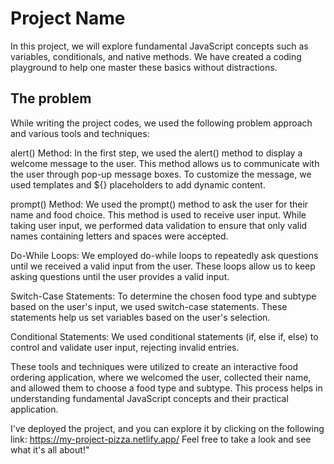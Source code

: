# Project Name

In this project, we will explore fundamental JavaScript concepts such as variables, conditionals, and native methods. We have created a coding playground to help one master these basics without distractions.

## The problem

While writing the project codes, we used the following problem approach and various tools and techniques:

alert() Method: In the first step, we used the alert() method to display a welcome message to the user. This method allows us to communicate with the user through pop-up message boxes. To customize the message, we used templates and ${} placeholders to add dynamic content.

prompt() Method: We used the prompt() method to ask the user for their name and food choice. This method is used to receive user input. While taking user input, we performed data validation to ensure that only valid names containing letters and spaces were accepted.

Do-While Loops: We employed do-while loops to repeatedly ask questions until we received a valid input from the user. These loops allow us to keep asking questions until the user provides a valid input.

Switch-Case Statements: To determine the chosen food type and subtype based on the user's input, we used switch-case statements. These statements help us set variables based on the user's selection.

Conditional Statements: We used conditional statements (if, else if, else) to control and validate user input, rejecting invalid entries.

These tools and techniques were utilized to create an interactive food ordering application, where we welcomed the user, collected their name, and allowed them to choose a food type and subtype. This process helps in understanding fundamental JavaScript concepts and their practical application.

I've deployed the project, and you can explore it by clicking on the following link: https://my-project-pizza.netlify.app/
Feel free to take a look and see what it's all about!"